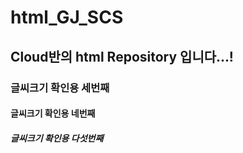 # html_GJ_SCS
## Cloud반의 html Repository 입니다...!
### 글씨크기 확인용 세번째
#### 글씨크기 확인용 네번째
##### 글씨크기 확인용 다섯번째
